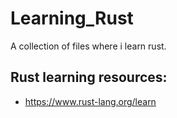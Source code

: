 # Learning_Rust
 A collection of files where i learn rust.

## Rust learning resources:
- https://www.rust-lang.org/learn
